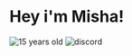 # Hey i'm Misha!

![15 years old](https://img.shields.io/badge/-%2015%20years%20old-090909?style=for-the-badge&logo=) ![discord](https://img.shields.io/badge/-w1ndr%234596-7289DA?style=for-the-badge&logo=discord&logoColor=white)
